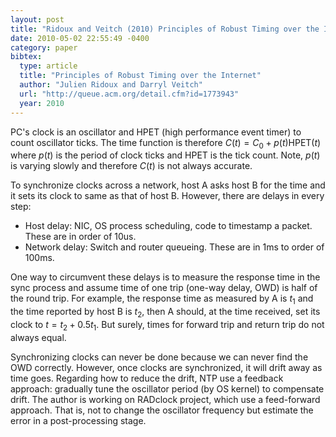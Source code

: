 ```yaml
---
layout: post
title: "Ridoux and Veitch (2010) Principles of Robust Timing over the Internet (ACM Queue)"
date: 2010-05-02 22:55:49 -0400
category: paper
bibtex:
  type: article
  title: "Principles of Robust Timing over the Internet"
  author: "Julien Ridoux and Darryl Veitch"
  url: "http://queue.acm.org/detail.cfm?id=1773943"
  year: 2010
---
```

PC's clock is an oscillator and HPET (high performance event timer) to count oscillator ticks. The time function is therefore
   $C(t) = C_0 + p(t) \textrm{HPET}(t)$
where $p(t)$ is the period of clock ticks and HPET is the tick count. Note, $p(t)$ is varying slowly and therefore $C(t)$ is not always accurate.

To synchronize clocks across a network, host A asks host B for the time and it sets its clock to same as that of host B. However, there are delays in every step:

  - Host delay: NIC, OS process scheduling, code to timestamp a packet. These are in order of 10us.
  - Network delay: Switch and router queueing. These are in 1ms to order of 100ms.

One way to circumvent these delays is to measure the response time in the sync process and assume time of one trip (one-way delay, OWD) is half of the round trip. For example, the response time as measured by A is $t_1$ and the time reported by host B is $t_2$, then A should, at the time received, set its clock to
   $t = t_2 + 0.5 t_1.$
But surely, times for forward trip and return trip do not always equal.

Synchronizing clocks can never be done because we can never find the OWD correctly. However, once clocks are synchronized, it will drift away as time goes. Regarding how to reduce the drift, NTP use a feedback approach: gradually tune the oscillator period (by OS kernel) to compensate drift. The author is working on RADclock project, which use a feed-forward approach. That is, not to change the oscillator frequency but estimate the error in a post-processing stage.
